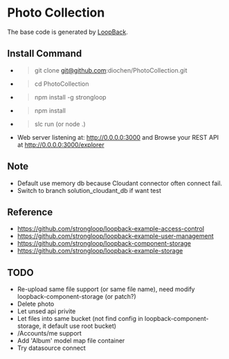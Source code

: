 # Photo Collection

The base code is generated by [LoopBack](http://loopback.io).

Install Command
----
- > git clone git@github.com:diochen/PhotoCollection.git
- > cd PhotoCollection
- > npm install -g strongloop
- > npm install
- > slc run (or node .)
- Web server listening at: http://0.0.0.0:3000  and  Browse your REST API at http://0.0.0.0:3000/explorer

Note
----
- Default use memory db because Cloudant connector often connect fail.
- Switch to branch solution_cloudant_db if want test

Reference
----
- https://github.com/strongloop/loopback-example-access-control
- https://github.com/strongloop/loopback-example-user-management
- https://github.com/strongloop/loopback-component-storage
- https://github.com/strongloop/loopback-example-storage

TODO
----
- Re-upload same file support (or same file name), need modify loopback-component-storage (or patch?)
- Delete photo
- Let unsed api privite
- Let files into same bucket (not find config in loopback-component-storage, it default use root bucket)
- /Accounts/me support
- Add 'Album' model map file container
- Try datasource connect
